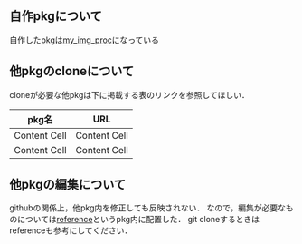 ## 自作pkgについて
自作したpkgは[my_img_proc](https://github.com/ryocan/fcsc2023/tree/main/my_img_proc)になっている

## 他pkgのcloneについて
cloneが必要な他pkgは下に掲載する表のリンクを参照してほしい．

| pkg名  | URL |
| ------------- | ------------- |
| Content Cell  | Content Cell  |
| Content Cell  | Content Cell  

## 他pkgの編集について
githubの関係上，他pkg内を修正しても反映されない．
なので，編集が必要なものについては[reference](https://github.com/ryocan/fcsc2023/tree/main/reference)というpkg内に配置した．
git cloneするときはreferenceも参考にしてください．